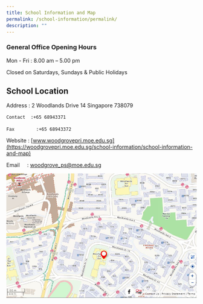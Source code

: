 ```yaml
---
title: School Information and Map
permalink: /school-information/permalink/
description: ""
---
```

### General Office Opening Hours


Mon - Fri : 8.00 am – 5.00 pm

Closed on Saturdays, Sundays & Public Holidays


## School Location

Address :     2 Woodlands Drive 14 Singapore 738079

    Contact  :+65 68943371
	 	
    Fax        :+65 68943372

Website : [www.woodgrovepri.moe.edu.sg](https://woodgrovepri.moe.edu.sg/school-information/school-information-and-map)

Email     : woodgrove_ps@moe.edu.sg

![](/images/WGPS%20MAP.jpg)
